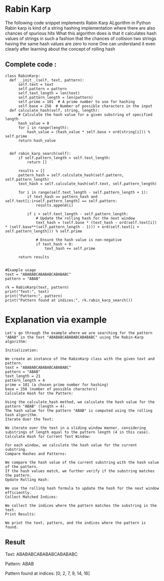 # Rabin Karp 
 The following code snippet implements Rabin Karp ALgorithm in Python
 Rabin karp is kind of a string hashing implementation where there are also chances of spurious hits
 What this algorithm does is that it calculates hash values of strings in such a fashion that the chances of collision two strings having the same hash values are zero to none
One can understand it even clearly after learning about the concept of rolling hash

## Complete code : 
  ```
class RabinKarp:
    def __init__(self, text, pattern):
        self.text = text
        self.pattern = pattern
        self.text_length = len(text)
        self.pattern_length = len(pattern)
        self.prime = 101  # A prime number to use for hashing
        self.base = 256  # Number of possible characters in the input
    def calculate_hash(self, string, length):
        # Calculate the hash value for a given substring of specified length
        hash_value = 0
        for i in range(length):
            hash_value = (hash_value * self.base + ord(string[i])) % self.prime
        return hash_value
        

    def rabin_karp_search(self):
        if self.pattern_length > self.text_length:
            return []

        results = []
        pattern_hash = self.calculate_hash(self.pattern, self.pattern_length)
        text_hash = self.calculate_hash(self.text, self.pattern_length)

        for i in range(self.text_length - self.pattern_length + 1):
            if text_hash == pattern_hash and self.text[i:i+self.pattern_length] == self.pattern:
                results.append(i)

            if i < self.text_length - self.pattern_length:
                # Update the rolling hash for the next window
                text_hash = (self.base * (text_hash - ord(self.text[i]) * (self.base**(self.pattern_length - 1))) + ord(self.text[i + self.pattern_length])) % self.prime

                # Ensure the hash value is non-negative
                if text_hash < 0:
                    text_hash += self.prime

        return results


#Example usage
text = "ABABABCABABABCABABABC"
pattern = "ABAB"

rk = RabinKarp(text, pattern)
print("Text:", text)
print("Pattern:", pattern)
print("Pattern found at indices:", rk.rabin_karp_search())

```
# Explanation via example
```
Let's go through the example where we are searching for the pattern "ABAB" in the text "ABABABCABABABCABABABC" using the Rabin-Karp algorithm:

Initialization:

We create an instance of the RabinKarp class with the given text and pattern.
text = "ABABABCABABABCABABABC"
pattern = "ABAB"
text_length = 21
pattern_length = 4
prime = 101 (a chosen prime number for hashing)
base = 256 (number of possible characters)
Calculate Hash for the Pattern:

Using the calculate_hash method, we calculate the hash value for the pattern "ABAB" (length = 4).
The hash value for the pattern "ABAB" is computed using the rolling hash algorithm.
Iterate Over the Text:

We iterate over the text in a sliding window manner, considering substrings of length equal to the pattern length (4 in this case).
Calculate Hash for Current Text Window:

For each window, we calculate the hash value for the current substring.
Compare Hashes and Patterns:

We compare the hash value of the current substring with the hash value of the pattern.
If the hash values match, we further verify if the substring matches the pattern.
Update Rolling Hash:

We use the rolling hash formula to update the hash for the next window efficiently.
Collect Matched Indices:

We collect the indices where the pattern matches the substring in the text.
Print Results:

We print the text, pattern, and the indices where the pattern is found.
```
## Result
Text: ABABABCABABABCABABABC

Pattern: ABAB

Pattern found at indices: [0, 2, 7, 9, 14, 16]
